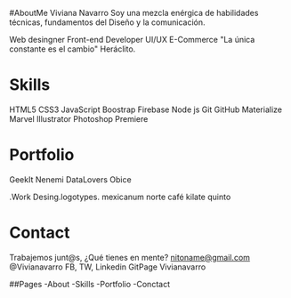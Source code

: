 #AboutMe
Viviana Navarro
Soy una mezcla enérgica de habilidades técnicas, fundamentos del Diseño y la comunicación.


Web desingner 
Front-end Developer
UI/UX
E-Commerce
"La única constante es el cambio" Heráclito.

# Skills 
HTML5
CSS3
JavaScript
Boostrap
Firebase
Node js
Git
GitHub
Materialize
Marvel
Illustrator
Photoshop
Premiere

# Portfolio
GeekIt
Nenemi
DataLovers
Obice

.Work Desing.logotypes.
mexicanum 
norte café
kilate
quinto


# Contact
Trabajemos junt@s, ¿Qué tienes en mente?
nitoname@gmail.com
@Vivianavarro FB, TW, Linkedin
GitPage Vivianavarro

##Pages
-About
-Skills
-Portfolio
-Conctact


